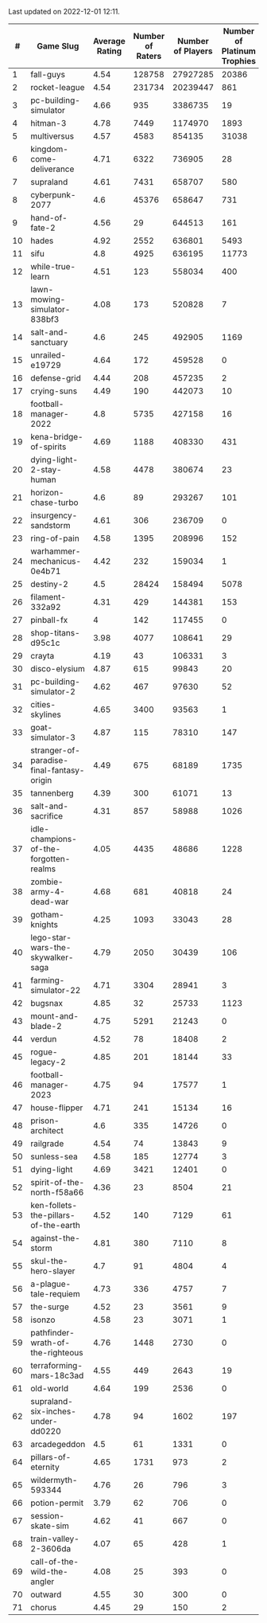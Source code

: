 Last updated on 2022-12-01 12:11.


|#|Game Slug|Average Rating|Number of Raters|Number of Players|Number of Platinum Trophies|Max Rarity (%)|
|---|---|---|---|---|---|---|
|1|fall-guys|4.54|128758|27927285|20386|5|
|2|rocket-league|4.54|231734|20239447|861|76|
|3|pc-building-simulator|4.66|935|3386735|19|48|
|4|hitman-3|4.78|7449|1174970|1893|48|
|5|multiversus|4.57|4583|854135|31038|78|
|6|kingdom-come-deliverance|4.71|6322|736905|28|30|
|7|supraland|4.61|7431|658707|580|99|
|8|cyberpunk-2077|4.6|45376|658647|731|62|
|9|hand-of-fate-2|4.56|29|644513|161|72|
|10|hades|4.92|2552|636801|5493|89|
|11|sifu|4.8|4925|636195|11773|96|
|12|while-true-learn|4.51|123|558034|400|93|
|13|lawn-mowing-simulator-838bf3|4.08|173|520828|7|87|
|14|salt-and-sanctuary|4.6|245|492905|1169|83|
|15|unrailed-e19729|4.64|172|459528|0|4|
|16|defense-grid|4.44|208|457235|2|80|
|17|crying-suns|4.49|190|442073|10|65|
|18|football-manager-2022|4.8|5735|427158|16|49|
|19|kena-bridge-of-spirits|4.69|1188|408330|431|94|
|20|dying-light-2-stay-human|4.58|4478|380674|23|1|
|21|horizon-chase-turbo|4.6|89|293267|101|83|
|22|insurgency-sandstorm|4.61|306|236709|0|6|
|23|ring-of-pain|4.58|1395|208996|152|96|
|24|warhammer-mechanicus-0e4b71|4.42|232|159034|1|24|
|25|destiny-2|4.5|28424|158494|5078|95|
|26|filament-332a92|4.31|429|144381|153|93|
|27|pinball-fx|4|142|117455|0|86|
|28|shop-titans-d95c1c|3.98|4077|108641|29|98|
|29|crayta|4.19|43|106331|3|23|
|30|disco-elysium|4.87|615|99843|20|28|
|31|pc-building-simulator-2|4.62|467|97630|52|75|
|32|cities-skylines|4.65|3400|93563|1|74|
|33|goat-simulator-3|4.87|115|78310|147|91|
|34|stranger-of-paradise-final-fantasy-origin|4.49|675|68189|1735|98|
|35|tannenberg|4.39|300|61071|13|86|
|36|salt-and-sacrifice|4.31|857|58988|1026|91|
|37|idle-champions-of-the-forgotten-realms|4.05|4435|48686|1228|3|
|38|zombie-army-4-dead-war|4.68|681|40818|24|67|
|39|gotham-knights|4.25|1093|33043|28|0.9|
|40|lego-star-wars-the-skywalker-saga|4.79|2050|30439|106|98|
|41|farming-simulator-22|4.71|3304|28941|3|80|
|42|bugsnax|4.85|32|25733|1123|97|
|43|mount-and-blade-2|4.75|5291|21243|0|8|
|44|verdun|4.52|78|18408|2|73|
|45|rogue-legacy-2|4.85|201|18144|33|1|
|46|football-manager-2023|4.75|94|17577|1|80|
|47|house-flipper|4.71|241|15134|16|93|
|48|prison-architect|4.6|335|14726|0|36|
|49|railgrade|4.54|74|13843|9|98|
|50|sunless-sea|4.58|185|12774|3|37|
|51|dying-light|4.69|3421|12401|0|96|
|52|spirit-of-the-north-f58a66|4.36|23|8504|21|60|
|53|ken-follets-the-pillars-of-the-earth|4.52|140|7129|61|49|
|54|against-the-storm|4.81|380|7110|8|29|
|55|skul-the-hero-slayer|4.7|91|4804|4|96|
|56|a-plague-tale-requiem|4.73|336|4757|7|92|
|57|the-surge|4.52|23|3561|9|94|
|58|isonzo|4.58|23|3071|1|61|
|59|pathfinder-wrath-of-the-righteous|4.76|1448|2730|0|42|
|60|terraforming-mars-18c3ad|4.55|449|2643|19|71|
|61|old-world|4.64|199|2536|0|85|
|62|supraland-six-inches-under-dd0220|4.78|94|1602|197|99|
|63|arcadegeddon|4.5|61|1331|0|93|
|64|pillars-of-eternity|4.65|1731|973|2|80|
|65|wildermyth-593344|4.76|26|796|3|3|
|66|potion-permit|3.79|62|706|0|98|
|67|session-skate-sim|4.62|41|667|0|27|
|68|train-valley-2-3606da|4.07|65|428|1|89|
|69|call-of-the-wild-the-angler|4.08|25|393|0|91|
|70|outward|4.55|30|300|0|76|
|71|chorus|4.45|29|150|2|85|
